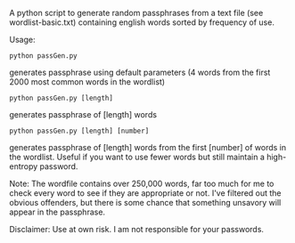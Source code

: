 A python script to generate random passphrases from a text file (see wordlist-basic.txt) containing english words sorted by frequency of use.

Usage:

    python passGen.py

generates passphrase using default parameters (4 words from the first 2000 most common words in the wordlist)

    python passGen.py [length]

  generates passphrase of [length] words

    python passGen.py [length] [number]

  generates passphrase of [length] words from the first [number] of words in the wordlist. Useful if you want to use fewer words but still maintain a high-entropy password.


  Note: The wordfile contains over 250,000 words, far too much for me to check every word to see if they are appropriate or not. I've filtered out the obvious offenders, but there is some chance that something unsavory will appear in the passphrase.

  Disclaimer: Use at own risk. I am not responsible for your passwords.
